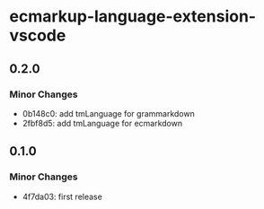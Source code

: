# ecmarkup-language-extension-vscode

## 0.2.0

### Minor Changes

- 0b148c0: add tmLanguage for grammarkdown
- 2fbf8d5: add tmLanguage for ecmarkdown

## 0.1.0

### Minor Changes

- 4f7da03: first release
